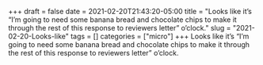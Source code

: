 +++draft = falsedate = 2021-02-20T21:43:20-05:00title = "Looks like it’s “I’m going to need some banana bread and chocolate chips to make it through the rest of this response to reviewers letter” o’clock."slug = "2021-02-20-Looks-like"tags = []categories = ["micro"]+++Looks like it’s “I’m going to need some banana bread and chocolate chips to make it through the rest of this response to reviewers letter” o’clock.